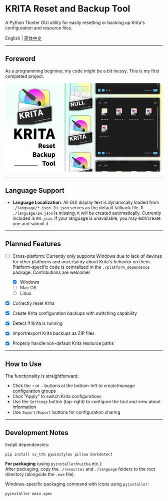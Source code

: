 # KRITA Reset and Backup Tool

A Python Tkinter GUI utility for easily resetting or backing up Krita's configuration and resource files.

English | [简体中文](./README-ZH.md)

---

## Foreword

As a programming beginner, my code might be a bit messy. This is my first completed project.

![screenshot](./assets/44788d3173643ec7c40dde7b4b1e01eafe92ece1.png)

---

## Language Support

- ​**Language Localization**: All GUI display text is dynamically loaded from `./language/*.json`. `ZH.json` serves as the default fallback file. If `./language/ZH.json` is missing, it will be created automatically. Currently included is `EN.json`. If your language is unavailable, you may edit/create one and submit it.

---

## Planned Features

- [ ] Cross-platform: Currently only supports Windows due to lack of devices for other platforms and uncertainty about Krita's behavior on them. Platform-specific code is centralized in the `./platform_dependence` package. Contributions are welcome!
  
  - [x] Windows
  - [ ] Mac OS
  - [ ] Linux

- [x] Correctly reset Krita

- [x] Create Krita configuration backups with switching capability

- [x] Detect if Krita is running

- [x] Import/export Krita backups as ZIP files

- [x] Properly handle non-default Krita resource paths

---

## How to Use

The functionality is straightforward:

- Click the `+` or `-` buttons at the bottom-left to create/manage configuration groups
- Click "Apply" to switch Krita configurations
- Use the `Settings` button (top-right) to configure the tool and view about information
- Use `Import/Export` buttons for configuration sharing

---

## Development Notes

Install dependencies:

```
pip install sv_ttk pywinstyles pillow darkdetect
```

​**For packaging**​ (using `pyinstaller`/`nuitka` etc.):  
After packaging, copy the `./resources` and `./language` folders to the root directory (alongside the `.exe` file).

Windows-specific packaging command with icons using `pyinstaller`:

```
pyinstaller main.spec
```
